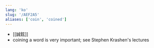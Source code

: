 ```yaml
---
lang: 'ko'
slug: '/AEF2A5'
aliases: ['coin', 'coined']
---
```


- [[誠鉉]]
- coining a word is very important; see Stephen Krashen's lectures
